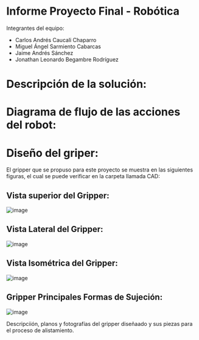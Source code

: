 # Informe Proyecto Final - Robótica
Integrantes del equipo:

- Carlos Andrés Caucali Chaparro
- Miguel Ángel Sarmiento Cabarcas
- Jaime Andrés Sánchez 
- Jonathan Leonardo Begambre Rodríguez

# Descripción de la solución:


# Diagrama de flujo de las acciones del robot:

# Dise­ño del griper:
El gripper que se propuso para este proyecto se muestra en las siguientes figuras, el cual se puede verificar en la carpeta llamada CAD:
## Vista superior del Gripper: 
![image](https://github.com/jlbegambrer/Robotic-Laboratory-2023-2/assets/70650382/5851e1ab-b56b-4e6d-afe1-9ff557c7cefe)
## Vista Lateral del Gripper:

![image](https://github.com/jlbegambrer/Robotic-Laboratory-2023-2/assets/70650382/1ed72f1c-0c72-4852-be46-222c3b855c51)

## Vista Isométrica del Gripper: 
![image](https://github.com/jlbegambrer/Robotic-Laboratory-2023-2/assets/70650382/0d4dec16-508b-46c7-bb29-cb7ef9f57c14)

## Gripper Principales Formas de Sujeción:

![image](https://github.com/jlbegambrer/Robotic-Laboratory-2023-2/assets/70650382/52c021b8-d566-49eb-899e-9bcccd75ab5c)


Descripciión, planos y fotografías del gripper diseñaado y sus piezas para el proceso de alistamiento. 
